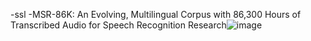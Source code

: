 -ssl
 -MSR-86K: An Evolving, Multilingual Corpus with 86,300 Hours of Transcribed Audio for Speech Recognition Research![image](https://github.com/user-attachments/assets/d6c2502a-aac7-495b-aafd-10327d5004e9)

